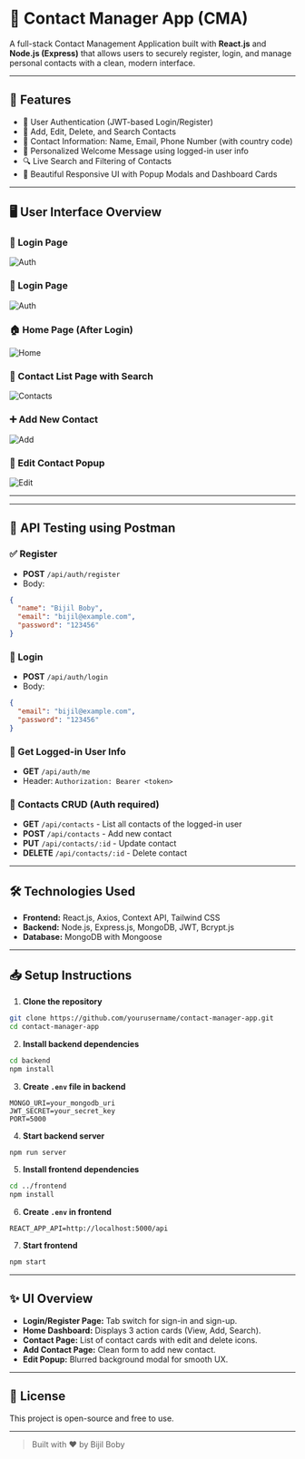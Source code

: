 # 📇 Contact Manager App (CMA)

A full-stack Contact Management Application built with **React.js** and **Node.js (Express)** that allows users to securely register, login, and manage personal contacts with a clean, modern interface.

---

## 🚀 Features

- 🔐 User Authentication (JWT-based Login/Register)
- 📇 Add, Edit, Delete, and Search Contacts
- 🧾 Contact Information: Name, Email, Phone Number (with country code)
- 🙋 Personalized Welcome Message using logged-in user info
- 🔍 Live Search and Filtering of Contacts
- 🎨 Beautiful Responsive UI with Popup Modals and Dashboard Cards

---

## 🖥️ User Interface Overview

### 🔐 Login  Page
![Auth](screenshots/signin.png)

### 🔐 Login  Page
![Auth](screenshots/signup.png)

### 🏠 Home Page (After Login)
![Home](screenshots/home.png)

### 📇 Contact List Page with Search
![Contacts](screenshots/contacts.png)

### ➕ Add New Contact
![Add](screenshots/add.png)

### 📝 Edit Contact Popup
![Edit](screenshots/edit.png)

---


---


## 🧪 API Testing using Postman

### ✅ Register

- **POST** `/api/auth/register`
- Body:
```json
{
  "name": "Bijil Boby",
  "email": "bijil@example.com",
  "password": "123456"
}
```

### 🔐 Login

- **POST** `/api/auth/login`
- Body:
```json
{
  "email": "bijil@example.com",
  "password": "123456"
}
```

### 🙋 Get Logged-in User Info

- **GET** `/api/auth/me`
- Header: `Authorization: Bearer <token>`

### 📇 Contacts CRUD (Auth required)

- **GET** `/api/contacts` - List all contacts of the logged-in user
- **POST** `/api/contacts` - Add new contact
- **PUT** `/api/contacts/:id` - Update contact
- **DELETE** `/api/contacts/:id` - Delete contact

---

## 🛠️ Technologies Used

- **Frontend:** React.js, Axios, Context API, Tailwind CSS
- **Backend:** Node.js, Express.js, MongoDB, JWT, Bcrypt.js
- **Database:** MongoDB with Mongoose

---

## 📥 Setup Instructions

1. **Clone the repository**
```bash
git clone https://github.com/yourusername/contact-manager-app.git
cd contact-manager-app
```

2. **Install backend dependencies**
```bash
cd backend
npm install
```
3. **Create `.env` file in backend**
```
MONGO_URI=your_mongodb_uri
JWT_SECRET=your_secret_key
PORT=5000
```

4. **Start backend server**
```bash
npm run server
```

5. **Install frontend dependencies**
```bash
cd ../frontend
npm install
```

6. **Create `.env` in frontend**
```
REACT_APP_API=http://localhost:5000/api
```

7. **Start frontend**
```bash
npm start
```

---

## ✨ UI Overview

- **Login/Register Page:** Tab switch for sign-in and sign-up.
- **Home Dashboard:** Displays 3 action cards (View, Add, Search).
- **Contact Page:** List of contact cards with edit and delete icons.
- **Add Contact Page:** Clean form to add new contact.
- **Edit Popup:** Blurred background modal for smooth UX.

---

## 📄 License

This project is open-source and free to use.

---

> Built with ❤️ by Bijil Boby